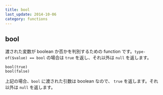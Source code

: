 ```yaml
---
title: bool
last_update: 2014-10-06
category: functions
---
```


## bool

渡された変数が boolean か否かを判別するための function です。`type-of($value) == bool` の場合は `true` を返し、それ以外は `null` を返します。 

```
bool(true)
bool(false)
```

上記の場合、`bool` に渡された引数は boolean なので、 `true` を返します。それ以外は `null` を返します。
